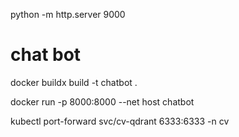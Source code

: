 python -m http.server 9000

# chat bot
docker buildx build -t chatbot . 

docker run -p 8000:8000 --net host chatbot


kubectl port-forward svc/cv-qdrant 6333:6333 -n cv
